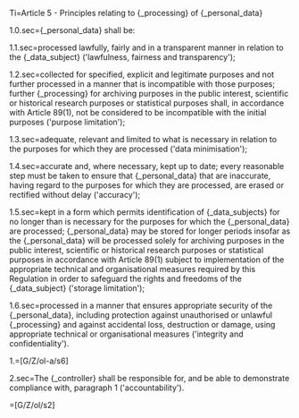 Ti=Article 5 - Principles relating to {_processing} of {_personal_data}

1.0.sec={_personal_data} shall be:

1.1.sec=processed lawfully, fairly and in a transparent manner in relation to the {_data_subject} ('lawfulness, fairness and transparency');

1.2.sec=collected for specified, explicit and legitimate purposes and not further processed in a manner that is incompatible with those purposes; further {_processing} for archiving purposes in the public interest, scientific or historical research purposes or statistical purposes shall, in accordance with Article 89(1), not be considered to be incompatible with the initial purposes ('purpose limitation');

1.3.sec=adequate, relevant and limited to what is necessary in relation to the purposes for which they are processed ('data minimisation');

1.4.sec=accurate and, where necessary, kept up to date; every reasonable step must be taken to ensure that {_personal_data} that are inaccurate, having regard to the purposes for which they are processed, are erased or rectified without delay ('accuracy');

1.5.sec=kept in a form which permits identification of {_data_subjects} for no longer than is necessary for the purposes for which the {_personal_data} are processed; {_personal_data} may be stored for longer periods insofar as the {_personal_data} will be processed solely for archiving purposes in the public interest, scientific or historical research purposes or statistical purposes in accordance with Article 89(1) subject to implementation of the appropriate technical and organisational measures required by this Regulation in order to safeguard the rights and freedoms of the {_data_subject} ('storage limitation');

1.6.sec=processed in a manner that ensures appropriate security of the {_personal_data}, including protection against unauthorised or unlawful {_processing} and against accidental loss, destruction or damage, using appropriate technical or organisational measures ('integrity and confidentiality').

1.=[G/Z/ol-a/s6]

2.sec=The {_controller} shall be responsible for, and be able to demonstrate compliance with, paragraph 1 ('accountability').

=[G/Z/ol/s2]
